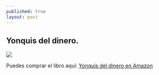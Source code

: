 ```yaml
---
published: true
layout: post
---
```

## Yonquis del dinero.

![]({{site.baseurl}}/_posts/41MbAQqWE0L._SX313_BO1%2C204%2C203%2C200_.jpg)

Puedes comprar el libro aquí: [Yonquis del dinero en Amazon](https://www.amazon.es/Yonquis-del-dinero-Cuadril%C3%A1tero-libros/dp/841601289X)

